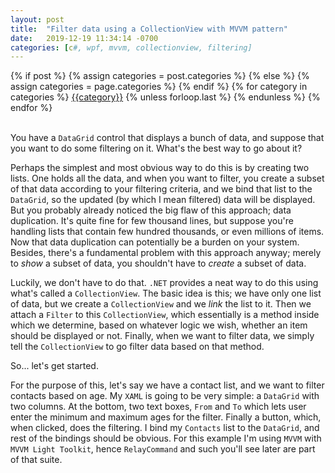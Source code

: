 ```yaml
---
layout: post
title:  "Filter data using a CollectionView with MVVM pattern"
date:   2019-12-19 11:34:14 -0700
categories: [c#, wpf, mvvm, collectionview, filtering]
---
```

<div class="post-categories">
  {% if post %}
    {% assign categories = post.categories %}
  {% else %}
    {% assign categories = page.categories %}
  {% endif %}
  {% for category in categories %}
  <a href="{{site.baseurl}}/categories/#{{category|slugize}}">{{category}}</a>
  {% unless forloop.last %}&nbsp;{% endunless %}
  {% endfor %}
</div>
<br>

You have a `DataGrid` control that displays a bunch of data, and suppose that you want to do some filtering on it. What's the best way to go about it?

Perhaps the simplest and most obvious way to do this is by creating two lists. One holds all the data, and when you want to filter, you create a subset of that data according to your filtering criteria, and we bind that list to the `DataGrid`, so the updated (by which I mean filtered) data will be displayed. But you probably already noticed the big flaw of this approach; data duplication. It's quite fine for few thousand lines, but suppose you're handling lists that contain few hundred thousands, or even millions of items. Now that data duplication can potentially be a burden on your system. Besides, there's a fundamental problem with this approach anyway; merely to _show_ a subset of data, you shouldn't have to _create_ a subset of data.

Luckily, we don't have to do that. `.NET` provides a neat way to do this using what's called a `CollectionView`. The basic idea is this; we have only one list of data, but we create a `CollectionView` and we _link_ the list to it. Then we attach a `Filter` to this `CollectionView`, which essentially is a method inside which we determine, based on whatever logic we wish, whether an item should be displayed or not.  Finally, when we want to filter data, we simply tell the `CollectionView` to go filter data based on that method.

So... let's get started.

For the purpose of this, let's say we have a contact list, and we want to filter contacts based on age. My `XAML` is going to be very simple: a `DataGrid` with two columns. At the bottom, two text boxes, `From` and `To` which lets user enter the minimum and maximum ages for the filter. Finally a button, which, when clicked, does the filtering. I bind my `Contacts` list to the `DataGrid`, and rest of the bindings should be obvious. For this example I'm using `MVVM` with `MVVM Light Toolkit`, hence `RelayCommand` and such you'll see later are part of that suite.

